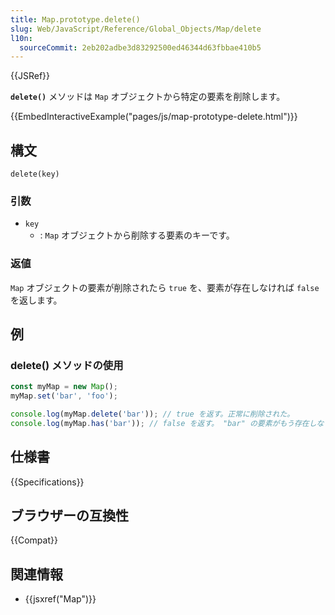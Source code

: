 ```yaml
---
title: Map.prototype.delete()
slug: Web/JavaScript/Reference/Global_Objects/Map/delete
l10n:
  sourceCommit: 2eb202adbe3d83292500ed46344d63fbbae410b5
---
```


{{JSRef}}

**`delete()`** メソッドは `Map` オブジェクトから特定の要素を削除します。

{{EmbedInteractiveExample("pages/js/map-prototype-delete.html")}}

## 構文

```js-nolint
delete(key)
```

### 引数

- `key`
  - : `Map` オブジェクトから削除する要素のキーです。

### 返値

`Map` オブジェクトの要素が削除されたら `true` を、要素が存在しなければ `false` を返します。

## 例

### delete() メソッドの使用

```js
const myMap = new Map();
myMap.set('bar', 'foo');

console.log(myMap.delete('bar')); // true を返す。正常に削除された。
console.log(myMap.has('bar')); // false を返す。 "bar" の要素がもう存在しない。
```

## 仕様書

{{Specifications}}

## ブラウザーの互換性

{{Compat}}

## 関連情報

- {{jsxref("Map")}}
